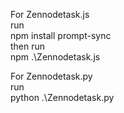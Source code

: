 For Zennodetask.js<br>
run<br>
npm install prompt-sync<br>
then run <br>
npm .\Zennodetask.js<br>

For Zennodetask.py<br>
run<br>
python .\Zennodetask.py<br>
